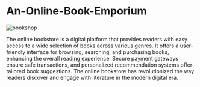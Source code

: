 # An-Online-Book-Emporium
![bookshop](https://github.com/haritha-721/An-Online-Book-Emporium/assets/108216615/a06f5e40-09a0-42aa-91c5-90bfb86643f6)



The online bookstore is a digital platform that provides readers with easy access to a wide selection of books across various genres. It offers a user-friendly interface for browsing, searching, and
purchasing books, enhancing the overall reading experience. Secure payment gateways ensure safe transactions, and personalized recommendation systems offer tailored book
suggestions. The online bookstore has revolutionized the way readers discover and engage with literature in the modern digital era.
